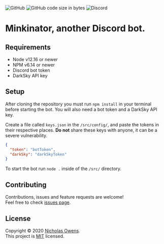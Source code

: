 ![GitHub](https://img.shields.io/github/license/litleck/minkinator)
![GitHub code size in bytes](https://img.shields.io/github/languages/code-size/litleck/minkinator)
![Discord](https://img.shields.io/badge/discord-rXVnuTB-6666ee?logo=discord)

# Minkinator, another Discord bot.

## Requirements

* Node v12.16 or newer
* NPM v6.14 or newer
* Discord bot token
* DarkSky API key

## Setup

After cloning the repository you must run `npm install` in your terminal before starting the bot.
You will also need a bot token and a DarkSky API key.

Create a file called `keys.json` in the `/src/config/`, and paste the tokens in their respective places.
**Do not** share these keys with anyone, it can be a severe vulnerability.

```json
{
  "token": "botToken",
  "darkSky": "darkSkyToken"
}
```

To start the bot run `node .` inside of the `/src/` directory.

## Contributing

Contributions, issues and feature requests are welcome!<br />Feel free to check [issues page](https://github.com/Litleck/Minkinator-Bot/issues).

## License

Copyright © 2020 [Nicholas Owens](https://github.com/Litleck). <br>
This project is [MIT](https://github.com/Litleck/Minkinator-Bot/blob/master/LICENSE) licensed.
